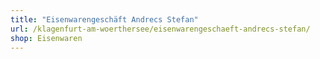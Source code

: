 ```yaml
---
title: "Eisenwarengeschäft Andrecs Stefan"
url: /klagenfurt-am-woerthersee/eisenwarengeschaeft-andrecs-stefan/
shop: Eisenwaren
---
```

